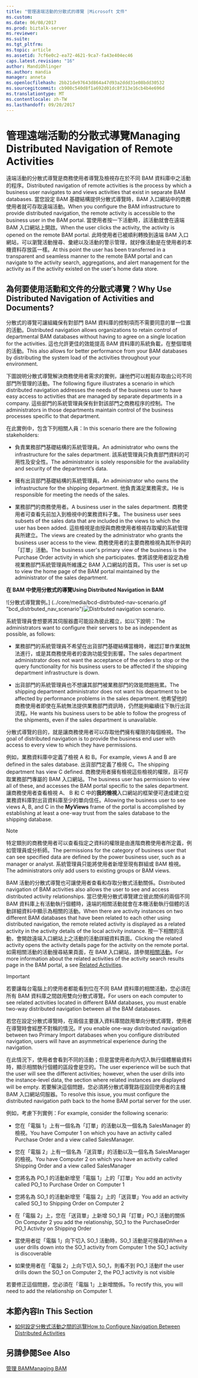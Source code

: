```yaml
---
title: "管理遠端活動的分散式的導覽 |Microsoft 文件"
ms.custom: 
ms.date: 06/08/2017
ms.prod: biztalk-server
ms.reviewer: 
ms.suite: 
ms.tgt_pltfrm: 
ms.topic: article
ms.assetid: 7cf6e0c2-ea72-4621-9ca7-fa43e404ec46
caps.latest.revision: "16"
author: MandiOhlinger
ms.author: mandia
manager: anneta
ms.openlocfilehash: 2bb21de97643d864a47d93a2ddd31e08bdd30532
ms.sourcegitcommit: cb908c540d8f1a692d01dc8f313e16cb4b4e696d
ms.translationtype: MT
ms.contentlocale: zh-TW
ms.lasthandoff: 09/20/2017
---
```

# <a name="managing-distributed-navigation-of-remote-activities"></a><span data-ttu-id="a63ee-102">管理遠端活動的分散式導覽</span><span class="sxs-lookup"><span data-stu-id="a63ee-102">Managing Distributed Navigation of Remote Activities</span></span>
<span data-ttu-id="a63ee-103">遠端活動的分散式導覽是商務使用者導覽及檢視存在於不同 BAM 資料庫中之活動的程序。</span><span class="sxs-lookup"><span data-stu-id="a63ee-103">Distributed navigation of remote activities is the process by which a business user navigates to and views activities that exist in separate BAM databases.</span></span> <span data-ttu-id="a63ee-104">當您設定 BAM 基礎結構提供分散式導覽時，BAM 入口網站中的商務使用者就可存取遠端活動。</span><span class="sxs-lookup"><span data-stu-id="a63ee-104">When you configure the BAM infrastructure to provide distributed navigation, the remote activity is accessible to the business user in the BAM portal.</span></span> <span data-ttu-id="a63ee-105">當使用者按一下活動時，該活動就會在遠端 BAM 入口網站上開啟。</span><span class="sxs-lookup"><span data-stu-id="a63ee-105">When the user clicks the activity, the activity is opened on the remote BAM portal.</span></span> <span data-ttu-id="a63ee-106">此時使用者已被順利轉換到遠端 BAM 入口網站，可以瀏覽活動搜尋、彙總以及活動的警示管理，就好像活動是在使用者的本機資料存放區一樣。</span><span class="sxs-lookup"><span data-stu-id="a63ee-106">At this point the user has been transferred in a transparent and seamless manner to the remote BAM portal and can navigate to the activity search, aggregations, and alert management for the activity as if the activity existed on the user's home data store.</span></span>  
  
## <a name="why-use-distributed-navigation-of-activities-and-documents"></a><span data-ttu-id="a63ee-107">為何要使用活動和文件的分散式導覽？</span><span class="sxs-lookup"><span data-stu-id="a63ee-107">Why Use Distributed Navigation of Activities and Documents?</span></span>  
 <span data-ttu-id="a63ee-108">分散式的導覽可讓組織保有對部門 BAM 資料庫的控制項而不需要同意的單一位置的活動。</span><span class="sxs-lookup"><span data-stu-id="a63ee-108">Distributed navigation allows organizations to retain control of departmental BAM databases without having to agree on a single location for the activities.</span></span> <span data-ttu-id="a63ee-109">這也允許更佳的效能提高 BAM 資料庫的系統負載，在整個環境的活動。</span><span class="sxs-lookup"><span data-stu-id="a63ee-109">This also allows for better performance from your BAM databases by distributing the system load of the activities throughout your environment.</span></span>  
  
 <span data-ttu-id="a63ee-110">下圖說明分散式導覽解決商務使用者需求的實例，讓他們可以輕鬆存取由公司不同部門所管理的活動。</span><span class="sxs-lookup"><span data-stu-id="a63ee-110">The following figure illustrates a scenario in which distributed navigation addresses the needs of the business user to have easy access to activities that are managed by separate departments in a company.</span></span> <span data-ttu-id="a63ee-111">這些部門的系統管理員保有針對該部門之商務程序的控制。</span><span class="sxs-lookup"><span data-stu-id="a63ee-111">The administrators in those departments maintain control of the business processes specific to that department.</span></span>  
  
 <span data-ttu-id="a63ee-112">在此實例中，包含下列相關人員：</span><span class="sxs-lookup"><span data-stu-id="a63ee-112">In this scenario there are the following stakeholders:</span></span>  
  
-   <span data-ttu-id="a63ee-113">負責業務部門基礎結構的系統管理員。</span><span class="sxs-lookup"><span data-stu-id="a63ee-113">An administrator who owns the infrastructure for the sales department.</span></span> <span data-ttu-id="a63ee-114">該系統管理員只負責部門資料的可用性及安全性。</span><span class="sxs-lookup"><span data-stu-id="a63ee-114">The administrator is solely responsible for the availability and security of the department’s data.</span></span>  
  
-   <span data-ttu-id="a63ee-115">擁有出貨部門基礎結構的系統管理員。</span><span class="sxs-lookup"><span data-stu-id="a63ee-115">An administrator who owns the infrastructure for the shipping department.</span></span> <span data-ttu-id="a63ee-116">他負責滿足業務需求。</span><span class="sxs-lookup"><span data-stu-id="a63ee-116">He is responsible for meeting the needs of the sales.</span></span>  
  
-   <span data-ttu-id="a63ee-117">業務部門的商務使用者。</span><span class="sxs-lookup"><span data-stu-id="a63ee-117">A business user in the sales department.</span></span> <span data-ttu-id="a63ee-118">商務使用者可查看先前加入到檢視中的業務資料子集。</span><span class="sxs-lookup"><span data-stu-id="a63ee-118">The business user sees subsets of the sales data that are included in the views to which the user has been added.</span></span> <span data-ttu-id="a63ee-119">這些檢視是由授與商務使用者檢視存取權的系統管理員所建立。</span><span class="sxs-lookup"><span data-stu-id="a63ee-119">The views are created by the administrator who grants the business user access to the view.</span></span> <span data-ttu-id="a63ee-120">商務使用者的主要商務檢視為其所參與的「訂單」活動。</span><span class="sxs-lookup"><span data-stu-id="a63ee-120">The business user's primary view of the business is the Purchase Order activity in which she participates.</span></span> <span data-ttu-id="a63ee-121">會將該使用者設定為檢視業務部門系統管理員所維護之 BAM 入口網站的首頁。</span><span class="sxs-lookup"><span data-stu-id="a63ee-121">This user is set up to view the home page of the BAM portal maintained by the administrator of the sales department.</span></span>  
  
 <span data-ttu-id="a63ee-122">**在 BAM 中使用分散式的導覽**</span><span class="sxs-lookup"><span data-stu-id="a63ee-122">**Using Distributed Navigation in BAM**</span></span>  
  
 <span data-ttu-id="a63ee-123">![分散式導覽實例。] (../core/media/bcd-distrbuted-nav-scenario.gif "bcd_distrbuted_nav_scenario")</span><span class="sxs-lookup"><span data-stu-id="a63ee-123">![Distrbuted navigation scenario.](../core/media/bcd-distrbuted-nav-scenario.gif "bcd_distrbuted_nav_scenario")</span></span>  
  
 <span data-ttu-id="a63ee-124">系統管理員會想要將其伺服器盡可能設為彼此獨立，如以下說明：</span><span class="sxs-lookup"><span data-stu-id="a63ee-124">The administrators want to configure their servers to be as independent as possible, as follows:</span></span>  
  
-   <span data-ttu-id="a63ee-125">業務部門的系統管理員不希望在出貨部門基礎結構當機時，確認訂單作業就無法進行，或是其商務使用者的查詢功能受到影響。</span><span class="sxs-lookup"><span data-stu-id="a63ee-125">The sales department administrator does not want the acceptance of the orders to stop or the query functionality for his business users to be affected if the shipping department infrastructure is down.</span></span>  
  
-   <span data-ttu-id="a63ee-126">出貨部門的系統管理員也不想讓其部門被業務部門的效能問題拖累。</span><span class="sxs-lookup"><span data-stu-id="a63ee-126">The shipping department administrator does not want his department to be affected by performance problems in the sales department.</span></span> <span data-ttu-id="a63ee-127">他希望他的商務使用者即使在系統無法提供業務部門資訊時，仍然能夠繼續往下執行出貨流程。</span><span class="sxs-lookup"><span data-stu-id="a63ee-127">He wants his business users to be able to follow the progress of the shipments, even if the sales department is unavailable.</span></span>  
  
 <span data-ttu-id="a63ee-128">分散式導覽的目的，就是讓商務使用者可以存取他們擁有權限的每個檢視。</span><span class="sxs-lookup"><span data-stu-id="a63ee-128">The goal of distributed navigation is to provide the business end user with access to every view to which they have permissions.</span></span>  
  
 <span data-ttu-id="a63ee-129">例如，業務資料庫中定義了檢視 A 和 B。</span><span class="sxs-lookup"><span data-stu-id="a63ee-129">For example, views A and B are defined in the sales database.</span></span> <span data-ttu-id="a63ee-130">出貨部門定義了檢視 C。</span><span class="sxs-lookup"><span data-stu-id="a63ee-130">The shipping department has view C defined.</span></span> <span data-ttu-id="a63ee-131">商務使用者擁有檢視這些檢視的權限，且可存取業務部門專屬的 BAM 入口網站。</span><span class="sxs-lookup"><span data-stu-id="a63ee-131">The business user has permission to view all of these, and accesses the BAM portal specific to the sales department.</span></span> <span data-ttu-id="a63ee-132">讓商務使用者查看檢視 A、 B 和 C 中的**我的檢視**入口網站的框架便可達成建立從業務資料庫對出貨資料庫至少的單向信任。</span><span class="sxs-lookup"><span data-stu-id="a63ee-132">Allowing the business user to see views A, B, and C in the **MyViews** frame of the portal is accomplished by establishing at least a one-way trust from the sales database to the shipping database.</span></span>  
  
> [!NOTE]
>  <span data-ttu-id="a63ee-133">特定類別的商務使用者可以查看指定之資料的權限是由進階商務使用者所定義，例如管理員或分析師。</span><span class="sxs-lookup"><span data-stu-id="a63ee-133">The permissions for the category of business user that can see specified data are defined by the power business user, such as a manager or analyst.</span></span> <span data-ttu-id="a63ee-134">系統管理員只能將使用者新增至現有群組或 BAM 檢視。</span><span class="sxs-lookup"><span data-stu-id="a63ee-134">The administrators only add users to existing groups or BAM views.</span></span>  
  
 <span data-ttu-id="a63ee-135">BAM 活動的分散式導覽也可讓使用者查看和存取分散式活動關係。</span><span class="sxs-lookup"><span data-stu-id="a63ee-135">Distributed navigation of BAM activities also allows the user to see and access distributed activity relationships.</span></span> <span data-ttu-id="a63ee-136">當已使用分散式導覽建立彼此關係的兩個不同 BAM 資料庫上有活動執行個體時，遠端的相關活動就會在本機活動執行個體的活動詳細資料中顯示為相關的活動。</span><span class="sxs-lookup"><span data-stu-id="a63ee-136">When there are activity instances on two different BAM databases that have been related to each other using distributed navigation, the remote related activity is displayed as a related activity in the activity details of the local activity instance.</span></span> <span data-ttu-id="a63ee-137">按一下相關的活動，會開啟遠端入口網站上之活動的活動詳細資料頁面。</span><span class="sxs-lookup"><span data-stu-id="a63ee-137">Clicking the related activity opens the activity details page for the activity on the remote portal.</span></span> <span data-ttu-id="a63ee-138">如需相關活動的活動搜尋結果頁面，在 BAM 入口網站，請參閱[相關活動](../core/related-activities.md)。</span><span class="sxs-lookup"><span data-stu-id="a63ee-138">For more information about the related activities of the activity search results page in the BAM portal, a see [Related Activities](../core/related-activities.md).</span></span>  
  
> [!IMPORTANT]
>  <span data-ttu-id="a63ee-139">若要讓每台電腦上的使用者都能看到位在不同 BAM 資料庫的相關活動，您必須在所有 BAM 資料庫之間啟用雙向分散式導覽。</span><span class="sxs-lookup"><span data-stu-id="a63ee-139">For users on each computer to see related activities located in different BAM databases, you must enable two-way distributed navigation between all the BAM databases.</span></span>  
  
 <span data-ttu-id="a63ee-140">若您在設定分散式導覽時，在兩個主要匯入資料庫間啟用單向分散式導覽，使用者在導覽時會經歷不對稱的情況。</span><span class="sxs-lookup"><span data-stu-id="a63ee-140">If you enable one-way distributed navigation between two Primary Import databases when you configure distributed navigation, users will have an asymmetrical experience during the navigation.</span></span>  
  
 <span data-ttu-id="a63ee-141">在此情況下，使用者會看到不同的活動；但是當使用者向內切入執行個體層級資料時，顯示相關執行個體的區段會是空的。</span><span class="sxs-lookup"><span data-stu-id="a63ee-141">The user experience will be such that the user will see the different activities; however, when the user drills into the instance-level data, the section where related instances are displayed will be empty.</span></span> <span data-ttu-id="a63ee-142">若要解決這個問題，您必須將分散式導覽路徑設回使用者的主機 BAM 入口網站伺服器。</span><span class="sxs-lookup"><span data-stu-id="a63ee-142">To resolve this issue, you must configure the distributed navigation path back to the home BAM portal server for the user.</span></span>  
  
 <span data-ttu-id="a63ee-143">例如，考慮下列實例：</span><span class="sxs-lookup"><span data-stu-id="a63ee-143">For example, consider the following scenario:</span></span>  
  
-   <span data-ttu-id="a63ee-144">您在「電腦 1」上有一個名為「訂單」的活動以及一個名為 SalesManager 的檢視。</span><span class="sxs-lookup"><span data-stu-id="a63ee-144">You have Computer 1 on which you have an activity called Purchase Order and a view called SalesManager.</span></span>  
  
-   <span data-ttu-id="a63ee-145">您在「電腦 2」上有一個名為「送貨單」的活動以及一個名為 SalesManager 的檢視。</span><span class="sxs-lookup"><span data-stu-id="a63ee-145">You have Computer 2 on which you have an activity called Shipping Order and a view called SalesManager</span></span>  
  
-   <span data-ttu-id="a63ee-146">您將名為 PO_1 的活動新增至「電腦 1」上的「訂單」</span><span class="sxs-lookup"><span data-stu-id="a63ee-146">You add an activity called PO_1 to Purchase Order on Computer 1</span></span>  
  
-   <span data-ttu-id="a63ee-147">您將名為 SO_1 的活動新增至「電腦 2」上的「送貨單」</span><span class="sxs-lookup"><span data-stu-id="a63ee-147">You add an activity called SO_1 to Shipping Order on Computer 2</span></span>  
  
-   <span data-ttu-id="a63ee-148">在「電腦 2」上，您在「送貨單」上新增 SO_1 與「訂單」PO_1 活動的關係</span><span class="sxs-lookup"><span data-stu-id="a63ee-148">On Computer 2 you add the relationship,  SO_1 to the PurchaseOrder PO_1 Activity on Shipping Order</span></span>  
  
-   <span data-ttu-id="a63ee-149">當使用者從「電腦 1」向下切入 SO_1 活動時，SO_1 活動是可搜尋的</span><span class="sxs-lookup"><span data-stu-id="a63ee-149">When a user drills down into the SO_1 activity from Computer 1 the SO_1 activity is discoverable</span></span>  
  
-   <span data-ttu-id="a63ee-150">如果使用者在「電腦 2」上向下切入 SO_1，則看不到 PO_1 活動</span><span class="sxs-lookup"><span data-stu-id="a63ee-150">If the user drills down the SO_1 on Computer 2, the PO_1 activity is not visible</span></span>  
  
 <span data-ttu-id="a63ee-151">若要修正這個問題，您必須在「電腦 1」上新增關係。</span><span class="sxs-lookup"><span data-stu-id="a63ee-151">To rectify this, you will need to add the relationship on Computer 1.</span></span>  
  
## <a name="in-this-section"></a><span data-ttu-id="a63ee-152">本節內容</span><span class="sxs-lookup"><span data-stu-id="a63ee-152">In This Section</span></span>  
  
-   [<span data-ttu-id="a63ee-153">如何設定分散式活動之間的巡覽</span><span class="sxs-lookup"><span data-stu-id="a63ee-153">How to Configure Navigation Between Distributed Activities</span></span>](../core/how-to-configure-navigation-between-distributed-activities.md)  
  
## <a name="see-also"></a><span data-ttu-id="a63ee-154">另請參閱</span><span class="sxs-lookup"><span data-stu-id="a63ee-154">See Also</span></span>  
 [<span data-ttu-id="a63ee-155">管理 BAM</span><span class="sxs-lookup"><span data-stu-id="a63ee-155">Managing BAM</span></span>](../core/managing-bam.md)